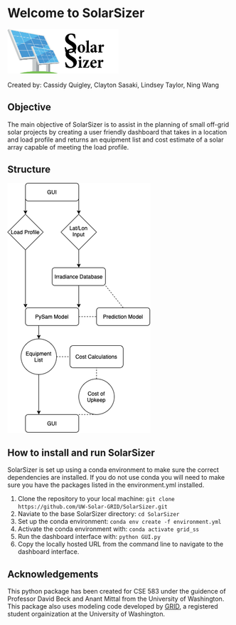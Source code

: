 # Welcome to SolarSizer

<img src="doc/SolarSizerLogo.png" width="250" height="100" />

Created by: Cassidy Quigley, Clayton Sasaki, Lindsey Taylor, Ning Wang

## Objective

The main objective of SolarSizer is to assist in the planning of small off-grid solar projects by creating a user friendly dashboard that takes in a location and load profile and returns an equipment list and cost estimate of a solar array capable of meeting the load profile.

## Structure

![Example diagram](doc/SolarSizerFlowChart.png)

## How to install and run SolarSizer

SolarSizer is set up using a conda environment to make sure the correct dependencies are installed. If you do not use conda you will need to make sure you have the packages listed in the environment.yml installed.

1. Clone the repository to your local machine: `git clone https://github.com/UW-Solar-GRID/SolarSizer.git`
2. Naviate to the base SolarSizer directory: `cd SolarSizer`
3. Set up the conda environment: `conda env create -f environment.yml`
4. Activate the conda environment with: `conda activate grid_ss`
5. Run the dashboard interface with: `python GUI.py` 
6. Copy the locally hosted URL from the command line to navigate to the dashboard interface.

## Acknowledgements

This python package has been created for CSE 583 under the guidence of Professor David Beck and Anant Mittal from the University of Washington. This package also uses modeling code developed by [GRID](https://github.com/UW-GRID/PV_sizing), a registered student orgainization at the University of Washington.

